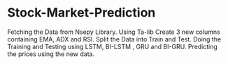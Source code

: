 # Stock-Market-Prediction
Fetching the Data from Nsepy Library. Using Ta-lib Create 3 new columns containing EMA, ADX and RSI. Split the Data into Train and Test. Doing the Training and Testing using LSTM, BI-LSTM , GRU and BI-GRU. Predicting the prices using the new data.
